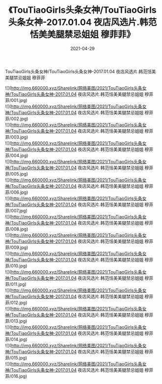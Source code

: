 ﻿---
layout: post
title:  《TouTiaoGirls头条女神/TouTiaoGirls头条女神-2017.01.04 夜店风选片.韩范恬美美腿禁忌姐姐 穆菲菲》
date:   2021-04-29
img: http://img.660000.xyz/Sharelink/网络美图/2021/TouTiaoGirls头条女神/TouTiaoGirls头条女神-2017.01.04 夜店风选片.韩范恬美美腿禁忌姐姐 穆菲菲/000.jpg
categories: [美女, 清纯, 唯美]
---

TouTiaoGirls头条女神/TouTiaoGirls头条女神-2017.01.04 夜店风选片.韩范恬美美腿禁忌姐姐 穆菲菲

 ![](http://img.660000.xyz/Sharelink/网络美图/2021/TouTiaoGirls头条女神/TouTiaoGirls头条女神-2017.01.04 夜店风选片.韩范恬美美腿禁忌姐姐 穆菲菲/001.jpg) <br>![](http://img.660000.xyz/Sharelink/网络美图/2021/TouTiaoGirls头条女神/TouTiaoGirls头条女神-2017.01.04 夜店风选片.韩范恬美美腿禁忌姐姐 穆菲菲/002.jpg) <br>![](http://img.660000.xyz/Sharelink/网络美图/2021/TouTiaoGirls头条女神/TouTiaoGirls头条女神-2017.01.04 夜店风选片.韩范恬美美腿禁忌姐姐 穆菲菲/003.jpg) <br>![](http://img.660000.xyz/Sharelink/网络美图/2021/TouTiaoGirls头条女神/TouTiaoGirls头条女神-2017.01.04 夜店风选片.韩范恬美美腿禁忌姐姐 穆菲菲/004.jpg) <br>![](http://img.660000.xyz/Sharelink/网络美图/2021/TouTiaoGirls头条女神/TouTiaoGirls头条女神-2017.01.04 夜店风选片.韩范恬美美腿禁忌姐姐 穆菲菲/005.jpg) <br>![](http://img.660000.xyz/Sharelink/网络美图/2021/TouTiaoGirls头条女神/TouTiaoGirls头条女神-2017.01.04 夜店风选片.韩范恬美美腿禁忌姐姐 穆菲菲/006.jpg) <br>![](http://img.660000.xyz/Sharelink/网络美图/2021/TouTiaoGirls头条女神/TouTiaoGirls头条女神-2017.01.04 夜店风选片.韩范恬美美腿禁忌姐姐 穆菲菲/007.jpg) <br>![](http://img.660000.xyz/Sharelink/网络美图/2021/TouTiaoGirls头条女神/TouTiaoGirls头条女神-2017.01.04 夜店风选片.韩范恬美美腿禁忌姐姐 穆菲菲/008.jpg) <br>![](http://img.660000.xyz/Sharelink/网络美图/2021/TouTiaoGirls头条女神/TouTiaoGirls头条女神-2017.01.04 夜店风选片.韩范恬美美腿禁忌姐姐 穆菲菲/009.jpg) <br>![](http://img.660000.xyz/Sharelink/网络美图/2021/TouTiaoGirls头条女神/TouTiaoGirls头条女神-2017.01.04 夜店风选片.韩范恬美美腿禁忌姐姐 穆菲菲/010.jpg) <br>![](http://img.660000.xyz/Sharelink/网络美图/2021/TouTiaoGirls头条女神/TouTiaoGirls头条女神-2017.01.04 夜店风选片.韩范恬美美腿禁忌姐姐 穆菲菲/011.jpg) <br>![](http://img.660000.xyz/Sharelink/网络美图/2021/TouTiaoGirls头条女神/TouTiaoGirls头条女神-2017.01.04 夜店风选片.韩范恬美美腿禁忌姐姐 穆菲菲/012.jpg) <br>![](http://img.660000.xyz/Sharelink/网络美图/2021/TouTiaoGirls头条女神/TouTiaoGirls头条女神-2017.01.04 夜店风选片.韩范恬美美腿禁忌姐姐 穆菲菲/013.jpg) <br>![](http://img.660000.xyz/Sharelink/网络美图/2021/TouTiaoGirls头条女神/TouTiaoGirls头条女神-2017.01.04 夜店风选片.韩范恬美美腿禁忌姐姐 穆菲菲/014.jpg) <br>![](http://img.660000.xyz/Sharelink/网络美图/2021/TouTiaoGirls头条女神/TouTiaoGirls头条女神-2017.01.04 夜店风选片.韩范恬美美腿禁忌姐姐 穆菲菲/015.jpg) <br>![](http://img.660000.xyz/Sharelink/网络美图/2021/TouTiaoGirls头条女神/TouTiaoGirls头条女神-2017.01.04 夜店风选片.韩范恬美美腿禁忌姐姐 穆菲菲/016.jpg) <br>